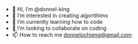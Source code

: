 - 👋 Hi, I’m @donnel-king
- 👀 I’m interested in creating algorithims
- 🌱 I’m currently learning how to code
- 💞️ I’m looking to collaborate on coding
- 📫 How to reach me donnelochieng@gmail.com

<!---
donnel-king/donnel-king is a ✨ special ✨ repository because its `README.md` (this file) appears on your GitHub profile.
You can click the Preview link to take a look at your changes.
--->
